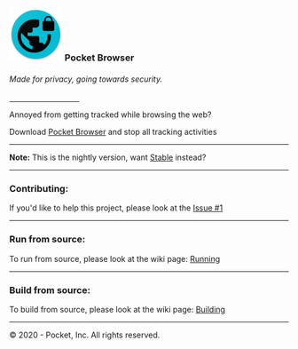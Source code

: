 <h3><img src="style/s-icon.png"> Pocket Browser</h3>

<h6>Made for privacy, going towards security.</h6>
<hr width="25%">
<p>Annoyed from getting tracked while browsing the web?</p>
<p>Download <a href="http://github.com/PocketInc/Pocket-Browser/releases">Pocket Browser</a> and stop all tracking activities</p>
<hr>
<p><b>Note:</b> This is the nightly version, want <a href="https://github.com/PocketInc/Pocket-Browser">Stable</a> instead?</p>
<hr>
<h3>Contributing:</h3>
<p>If you'd like to help this project, please look at the <a href="https://github.com/PocketInc/Pocket-Browser/issues/1">Issue #1</a>
<hr>
<h3>Run from source:</h3>
<p>To run from source, please look at the wiki page: <a href="http://github.com/PocketInc/Pocket-Browser/wiki/run">Running</a></p>
<hr>
<h3>Build from source:</h3>
<p>To build from source, please look at the wiki page: <a href="http://github.com/PocketInc/Pocket-Browser/wiki/build">Building</a></p>
<hr>
<p>&copy; 2020 - Pocket, Inc. All rights reserved.</p>
